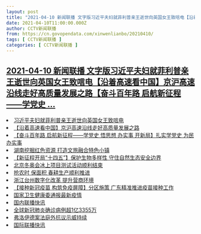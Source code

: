 ```yaml
---
layout: post
title: "2021-04-10 新闻联播 文字版习近平夫妇就菲利普亲王逝世向英国女王致唁电【沿着高速看中国】京沪高速沿线走好高质量发展之路【奋斗百年路 启航新征程——学党史 "
date: 2021-04-10T11:00:00.000Z
author: CCTV新闻联播
from: https://cn.govopendata.com/xinwenlianbo/20210410/
tags: [ CCTV新闻联播 ]
categories: [ CCTV新闻联播 ]
---
```

<!--1618052400000-->
[2021-04-10 新闻联播 文字版习近平夫妇就菲利普亲王逝世向英国女王致唁电【沿着高速看中国】京沪高速沿线走好高质量发展之路【奋斗百年路 启航新征程——学党史 ...](https://cn.govopendata.com/xinwenlianbo/20210410/)
------

<div>
<li><a target="_blank" href="https://cn.govopendata.com/xinwenlianbo/20210410/#234842">习近平夫妇就菲利普亲王逝世向英国女王致唁电</a></li><li><a target="_blank" href="https://cn.govopendata.com/xinwenlianbo/20210410/#234843">【沿着高速看中国】京沪高速沿线走好高质量发展之路</a></li><li><a target="_blank" href="https://cn.govopendata.com/xinwenlianbo/20210410/#234844">【奋斗百年路 启航新征程——学党史 悟思想 办实事 开新局】扎实学党史 为民办实事</a></li><li><a target="_blank" href="https://cn.govopendata.com/xinwenlianbo/20210410/#234845">湖南挖掘红色资源 打造文旅融合特色小镇</a></li><li><a target="_blank" href="https://cn.govopendata.com/xinwenlianbo/20210410/#234846">【新征程开局“十四五”】保护生物多样性 守住自然生态安全边界</a></li><li><a target="_blank" href="https://cn.govopendata.com/xinwenlianbo/20210410/#234847">北京冬奥会冰上项目测试活动顺利结束</a></li><li><a target="_blank" href="https://cn.govopendata.com/xinwenlianbo/20210410/#234848">抢农时 保面积 春耕生产顺利推进</a></li><li><a target="_blank" href="https://cn.govopendata.com/xinwenlianbo/20210410/#234849">浙江台州数字化改革 提升营商环境</a></li><li><a target="_blank" href="https://cn.govopendata.com/xinwenlianbo/20210410/#234850">【接种新冠疫苗 构筑免疫屏障】分区施策 广东精准推进疫苗接种工作</a></li><li><a target="_blank" href="https://cn.govopendata.com/xinwenlianbo/20210410/#234851">国家卫生健康委通报最新疫情</a></li><li><a target="_blank" href="https://cn.govopendata.com/xinwenlianbo/20210410/#234852">国内联播快讯</a></li><li><a target="_blank" href="https://cn.govopendata.com/xinwenlianbo/20210410/#234853">全球新冠肺炎确诊病例超1亿3355万</a></li><li><a target="_blank" href="https://cn.govopendata.com/xinwenlianbo/20210410/#234854">弗洛伊德案法庭外抗议示威持续</a></li><li><a target="_blank" href="https://cn.govopendata.com/xinwenlianbo/20210410/#234855">国际联播快讯</a></li>
</div>
